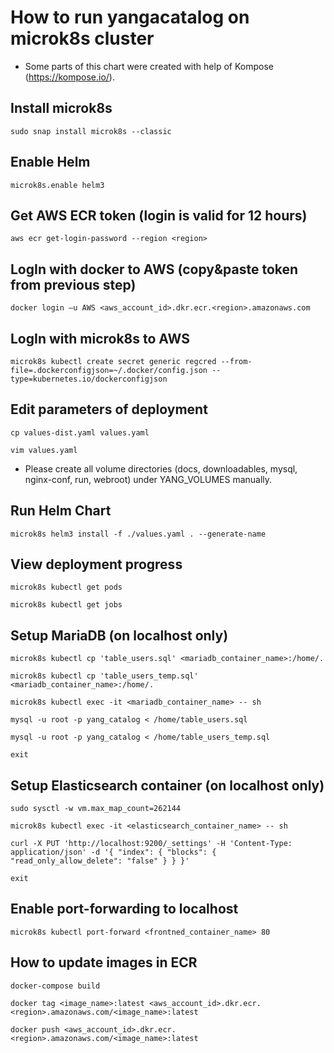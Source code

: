 # How to run yangacatalog on microk8s cluster

* Some parts of this chart were created with help of Kompose (https://kompose.io/).

## Install microk8s

`sudo snap install microk8s --classic`

## Enable Helm

`microk8s.enable helm3`

## Get AWS ECR token (login is valid for 12 hours)

`aws ecr get-login-password --region <region>`

## LogIn with docker to AWS (copy&paste token from previous step)

`docker login –u AWS <aws_account_id>.dkr.ecr.<region>.amazonaws.com`

## LogIn with microk8s to AWS

`microk8s kubectl create secret generic regcred --from-file=.dockerconfigjson=~/.docker/config.json --type=kubernetes.io/dockerconfigjson`

## Edit parameters of deployment

`cp values-dist.yaml values.yaml`

`vim values.yaml`

* Please create all volume directories (docs, downloadables, mysql, nginx-conf, run, webroot) under YANG_VOLUMES manually.

## Run Helm Chart

`microk8s helm3 install -f ./values.yaml . --generate-name`

## View deployment progress

`microk8s kubectl get pods`

`microk8s kubectl get jobs`

## Setup MariaDB (on localhost only)

`microk8s kubectl cp 'table_users.sql' <mariadb_container_name>:/home/.`


`microk8s kubectl cp 'table_users_temp.sql' <mariadb_container_name>:/home/.`

`microk8s kubectl exec -it <mariadb_container_name> -- sh`

`mysql -u root -p yang_catalog < /home/table_users.sql`

`mysql -u root -p yang_catalog < /home/table_users_temp.sql`

`exit`

## Setup Elasticsearch container (on localhost only)

`sudo sysctl -w vm.max_map_count=262144`

`microk8s kubectl exec -it <elasticsearch_container_name> -- sh`

`curl -X PUT 'http://localhost:9200/_settings' -H 'Content-Type: application/json' -d '{ "index": { "blocks": { "read_only_allow_delete": "false" } } }'`

`exit`

## Enable port-forwarding to localhost

`microk8s kubectl port-forward <frontned_container_name> 80`

## How to update images in ECR

`docker-compose build`

`docker tag <image_name>:latest <aws_account_id>.dkr.ecr.<region>.amazonaws.com/<image_name>:latest`

`docker push <aws_account_id>.dkr.ecr.<region>.amazonaws.com/<image_name>:latest`
